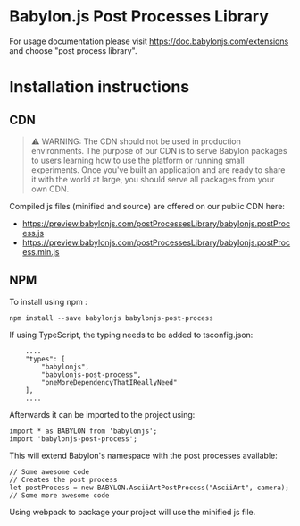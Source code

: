 Babylon.js Post Processes Library
=====================

For usage documentation please visit https://doc.babylonjs.com/extensions and choose "post process library".

# Installation instructions

## CDN

> ⚠️ WARNING: The CDN should not be used in production environments. The purpose of our CDN is to serve Babylon packages to users learning how to use the platform or running small experiments. Once you've built an application and are ready to share it with the world at large, you should serve all packages from your own CDN.

Compiled js files (minified and source) are offered on our public CDN here:

* https://preview.babylonjs.com/postProcessesLibrary/babylonjs.postProcess.js
* https://preview.babylonjs.com/postProcessesLibrary/babylonjs.postProcess.min.js

## NPM

To install using npm :

```
npm install --save babylonjs babylonjs-post-process
```

If using TypeScript, the typing needs to be added to tsconfig.json:

```
    ....
    "types": [
        "babylonjs",
        "babylonjs-post-process",
        "oneMoreDependencyThatIReallyNeed"
    ],
    ....
```

Afterwards it can be imported to the project using:

```
import * as BABYLON from 'babylonjs';
import 'babylonjs-post-process';
```

This will extend Babylon's namespace with the post processes available:

```
// Some awesome code
// Creates the post process
let postProcess = new BABYLON.AsciiArtPostProcess("AsciiArt", camera);
// Some more awesome code
```

Using webpack to package your project will use the minified js file.
